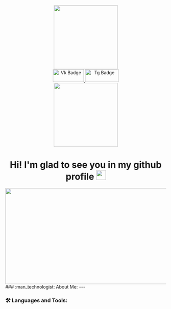 <div id="header" align="center">
  <img src="https://i.giphy.com/media/v1.Y2lkPTc5MGI3NjExbmpxd2t2MDkzMThjenhvY2FxYmhvdmw1NnhlN3h2ZGlydGFlbDNyOCZlcD12MV9pbnRlcm5hbF9naWZfYnlfaWQmY3Q9Zw/RLEdq1A9PT0BZo27s3/giphy.gif" width="200"/>
</div>
<div id="badges" align="center">
  <a href="https://vk.com/poduvest">
    <img src="https://img.shields.io/badge/Vk-blue?logo=vk&logoColor=white&style=for-the-badge" width="97" height="40" alt="Vk Badge"/>
  </a>
  <a href="https://t.me/ikitenok">
    <img src="https://img.shields.io/badge/Tg-blue?logo=telegram&logoColor=white&style=for-the-badge" width="105" height="40" alt="Tg Badge"/>
  </a>
</div>
<div id="badges" align="center">
    <img src="https://komarev.com/ghpvc/?username=ikitenik&style=flat-square&color=blue" width="200 alt=""/>
    <h1>
      Hi!
      I'm glad to see you in my github profile
      <img src="https://media.giphy.com/media/hvRJCLFzcasrR4ia7z/giphy.gif" width="30px"/>
    </h1>
</div>
<div align="center">
  <img src="https://media.giphy.com/media/dWesBcTLavkZuG35MI/giphy.gif" width="600" height="300"/>
</div>
### :man_technologist: About Me:
---

### :hammer_and_wrench: Languages and Tools:
